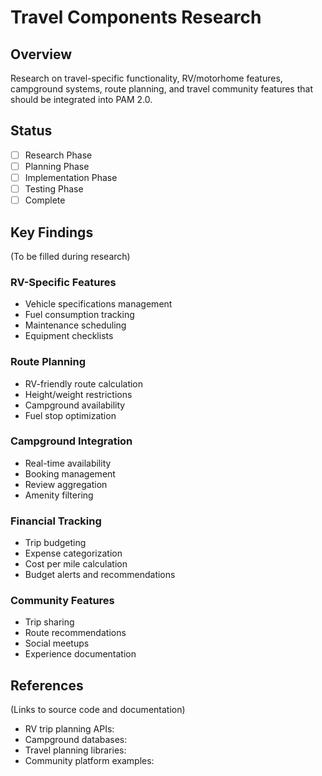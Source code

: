 # Travel Components Research
## Overview
Research on travel-specific functionality, RV/motorhome features, campground systems, route planning, and travel community features that should be integrated into PAM 2.0.

## Status
- [ ] Research Phase
- [ ] Planning Phase
- [ ] Implementation Phase
- [ ] Testing Phase
- [ ] Complete

## Key Findings
(To be filled during research)

### RV-Specific Features
- Vehicle specifications management
- Fuel consumption tracking
- Maintenance scheduling
- Equipment checklists

### Route Planning
- RV-friendly route calculation
- Height/weight restrictions
- Campground availability
- Fuel stop optimization

### Campground Integration
- Real-time availability
- Booking management
- Review aggregation
- Amenity filtering

### Financial Tracking
- Trip budgeting
- Expense categorization
- Cost per mile calculation
- Budget alerts and recommendations

### Community Features
- Trip sharing
- Route recommendations
- Social meetups
- Experience documentation

## References
(Links to source code and documentation)
- RV trip planning APIs:
- Campground databases:
- Travel planning libraries:
- Community platform examples: